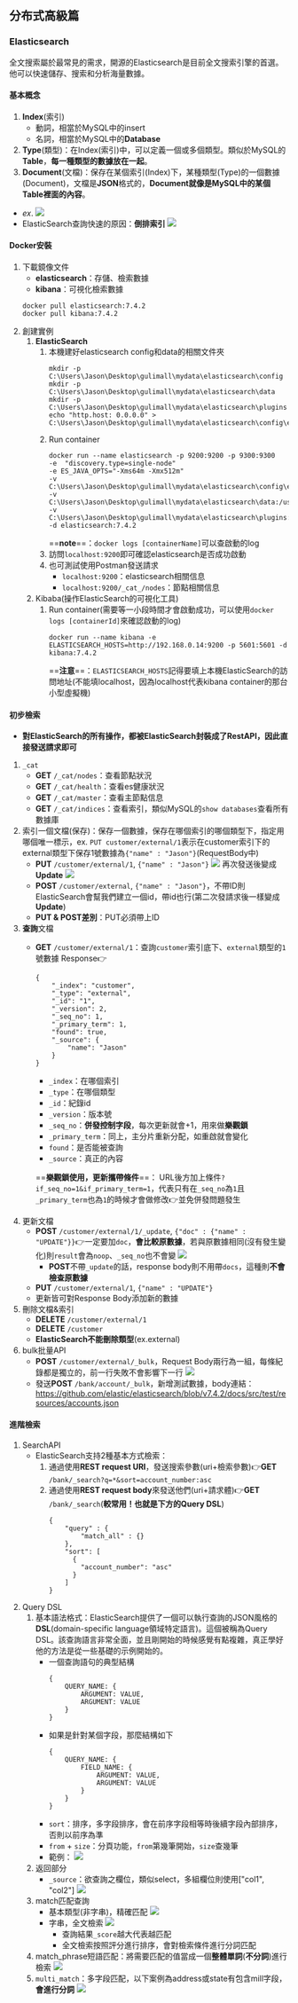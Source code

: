 ## 分布式高級篇

### Elasticsearch
全文搜索屬於最常見的需求，開源的Elasticsearch是目前全文搜索引擎的首選。他可以快速儲存、搜索和分析海量數據。

#### 基本概念
1. **Index**(索引)
    * 動詞，相當於MySQL中的insert
    * 名詞，相當於MySQL中的**Database**
2. **Type**(類型)：在Index(索引)中，可以定義一個或多個類型。類似於MySQL的**Table**，**每一種類型的數據放在一起**。
3. **Document**(文檔)：保存在某個索引(Index)下，某種類型(Type)的一個數據(Document)，文檔是**JSON**格式的，**Document就像是MySQL中的某個Table裡面的內容**。
* *ex*.
  ![](https://i.imgur.com/xkRoQ3s.png)
* ElasticSearch查詢快速的原因：**倒排索引**
  ![](https://i.imgur.com/PYGdCVG.png)

#### Docker安裝
1. 下載鏡像文件
    * **elasticsearch**：存儲、檢索數據
    * **kibana**：可視化檢索數據
    ```
    docker pull elasticsearch:7.4.2
    docker pull kibana:7.4.2
    ```
2. 創建實例
    1. **ElasticSearch**
        1. 本機建好elasticsearch config和data的相關文件夾
            ```
            mkdir -p C:\Users\Jason\Desktop\gulimall\mydata\elasticsearch\config
            mkdir -p C:\Users\Jason\Desktop\gulimall\mydata\elasticsearch\data
            mkdir -p C:\Users\Jason\Desktop\gulimall\mydata\elasticsearch\plugins
            echo "http.host: 0.0.0.0" > C:\Users\Jason\Desktop\gulimall\mydata\elasticsearch\config\elasticsearch.yml
            ```
        2. Run container
            ```
            docker run --name elasticsearch -p 9200:9200 -p 9300:9300 
            -e  "discovery.type=single-node" 
            -e ES_JAVA_OPTS="-Xms64m -Xmx512m" 
            -v C:\Users\Jason\Desktop\gulimall\mydata\elasticsearch\config\elasticsearch.yml:/usr/share/elasticsearch/config/elasticsearch.yml
            -v C:\Users\Jason\Desktop\gulimall\mydata\elasticsearch\data:/usr/share/elasticsearch/data 
            -v C:\Users\Jason\Desktop\gulimall\mydata\elasticsearch\plugins:/usr/share/elasticsearch/plugins
            -d elasticsearch:7.4.2
            ```
           ==**note**==：`docker logs [containerName]`可以查啟動的log
        3. 訪問`localhost:9200`即可確認elasticsearch是否成功啟動
        4. 也可測試使用Postman發送請求
            * `localhost:9200`：elasticsearch相關信息
            * `localhost:9200/_cat_/nodes`：節點相關信息
    2. Kibaba(操作ElasticSearch的可視化工具)
        1. Run container(需要等一小段時間才會啟動成功，可以使用`docker logs [containerId]`來確認啟動的log)
            ```
            docker run --name kibana -e ELASTICSEARCH_HOSTS=http://192.168.0.14:9200 -p 5601:5601 -d kibana:7.4.2
            ```
           ==**注意**==：`ELASTICSEARCH_HOSTS`記得要填上本機ElasticSearch的訪問地址(不能填localhost，因為localhost代表kibana container的那台小型虛擬機)

#### 初步檢索
* **對ElasticSearch的所有操作，都被ElasticSearch封裝成了RestAPI，因此直接發送請求即可**
1. `_cat`
    * **GET** `/_cat/nodes`：查看節點狀況
    * **GET** `/_cat/health`：查看es健康狀況
    * **GET** `/_cat/master`：查看主節點信息
    * **GET** `/_cat/indices`：查看索引，類似MySQL的`show databases`查看所有數據庫
2. 索引一個文檔(保存)：保存一個數據，保存在哪個索引的哪個類型下，指定用哪個唯一標示，ex. `PUT customer/external/1`表示在customer索引下的external類型下保存1號數據為`{"name" : "Jason"}`(RequestBody中)
    * **PUT** `/customer/external/1`, `{"name" : "Jason"}`
      ![](https://i.imgur.com/9jP5WFU.png)
      再次發送後變成**Update**
      ![](https://i.imgur.com/OlMkYSL.png)
    * **POST** `/customer/external`, `{"name" : "Jason"}`，不帶ID則ElasticSearch會幫我們建立一個id，帶id也行(第二次發請求後一樣變成**Update**)
    * **PUT & POST差別**：PUT必須帶上ID
3. **查詢**文檔
    * **GET** `/customer/external/1`：查詢`customer`索引底下、`external`類型的`1`號數據
      Response:point_right:
        ```json=
        {
            "_index": "customer",
            "_type": "external",
            "_id": "1",
            "_version": 2,
            "_seq_no": 1,
            "_primary_term": 1,
            "found": true,
            "_source": {
                "name": "Jason"
            }
        }
        ```
        * `_index`：在哪個索引
        * `_type`：在哪個類型
        * `_id`：紀錄id
        * `_version`：版本號
        * `_seq_no`：**併發控制字段**，每次更新就會+1，用來做**樂觀鎖**
        * `_primary_term`：同上，主分片重新分配，如重啟就會變化
        * `found`：是否能被查詢
        * `_source`：真正的內容

      ==**樂觀鎖使用，更新攜帶條件**==： URL後方加上條件`?if_seq_no=1&if_primary_term=1`，代表只有在`_seq_no`為`1`且`_primary_term`也為`1`的時候才會做修改:point_right:並免併發問題發生
4. 更新文檔
    * **POST** `/customer/external/1/_update`, `{"doc" : {"name" : "UPDATE"}}`:point_right:一定要加`doc`，**會比較原數據**，若與原數據相同(沒有發生變化)則`result`會為`noop`、`_seq_no`也不會變
      ![](https://i.imgur.com/LXS4fWk.png)
        * **POST**不帶`_update`的話，response body則不用帶`docs`，這種則**不會檢查原數據**
    * **PUT** `/customer/external/1`, `{"name" : "UPDATE"}`
    * 更新皆可對Response Body添加新的數據
5. 刪除文檔&索引
    * **DELETE** `/customer/external/1`
    * **DELETE** `/customer`
    * **ElasticSearch不能刪除類型**(ex.external)
6. bulk批量API
    * **POST** `/customer/external/_bulk`，Request Body兩行為一組，每條紀錄都是獨立的，前一行失敗不會影響下一行
      ![](https://i.imgur.com/I5iGU1H.png)
    * 發送**POST** `/bank/account/_bulk`，新增測試數據，body連結：https://github.com/elastic/elasticsearch/blob/v7.4.2/docs/src/test/resources/accounts.json

#### 進階檢索
1. SearchAPI
    * ElasticSearch支持2種基本方式檢索：
        1. 通過使用**REST request URI**，發送搜索參數(uri+檢索參數):point_right:**GET** `/bank/_search?q=*&sort=account_number:asc`
        2. 通過使用**REST request body**來發送他們(uri+請求體):point_right:**GET** `/bank/_search`(**較常用！也就是下方的Query DSL**)
            ```
            {
                "query" : {
                    "match_all" : {}
                },
                "sort": [
                  {
                    "account_number": "asc"
                  }
                ]
            }
            ```
2. Query DSL
    1. 基本語法格式：ElasticSearch提供了一個可以執行查詢的JSON風格的**DSL**(domain-specific language領域特定語言)。這個被稱為Query DSL。該查詢語言非常全面，並且剛開始的時候感覺有點複雜，真正學好他的方法是從一些基礎的示例開始的。
        * 一個查詢語句的典型結構
            ```
            {
                QUERY_NAME: {
                    ARGUMENT: VALUE,
                    ARGUMENT: VALUE
                }
            }
            ```
        * 如果是針對某個字段，那麼結構如下
            ```
            {
                QUERY_NAME: {
                    FIELD_NAME: {
                        ARGUMENT: VALUE,
                        ARGUMENT: VALUE
                    }
                }
            }
            ```
        * `sort`：排序，多字段排序，會在前序字段相等時後續字段內部排序，否則以前序為準
        * `from` + `size`：分頁功能，`from`第幾筆開始，`size`查幾筆
        * 範例：
          ![](https://i.imgur.com/luD3SDy.png)
    2. 返回部分
        * `_source`：欲查詢之欄位，類似select，多組欄位則使用["col1", "col2"]
          ![](https://i.imgur.com/tKbYn0E.png)
   3. match匹配查詢
       * 基本類型(非字串)，精確匹配
         ![](https://i.imgur.com/600Po6c.png)
       * 字串，全文檢索
         ![](https://i.imgur.com/1NBBDaF.png)
           * 查詢結果`_score`越大代表越匹配
           * 全文檢索按照評分進行排序，會對檢索條件進行分詞匹配
   4. match_phrase短語匹配：將需要匹配的值當成一個**整體單詞**(**不分詞**)進行檢索
      ![](https://i.imgur.com/oMB2EF2.png)
   5.  `multi_match`：多字段匹配，以下案例為address或state有包含mill字段，**會進行分詞**
       ![](https://i.imgur.com/3JPMUut.png)

